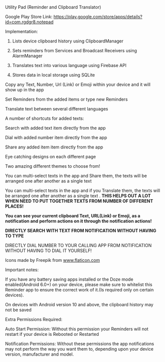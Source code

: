 Utility Pad (Reminder and Clipboard Translator)

Google Play Store Link: https://play.google.com/store/apps/details?id=com.rgdgr8.notepad

Implementation:

1. Lists device clipboard history using ClipboardManager

2. Sets reminders from Services and Broadcast Receivers using AlarmManager

3. Translates text into various language using Firebase API

4. Stores data in local storage using SQLite


Copy any Text, Number, Url (Link) or Emoji within your device and it will show up in the app

Set Reminders from the added items or type new Reminders

Translate text between several different languages 

A number of shortcuts for added texts:

Search with added text item directly from the app

Dial with added number item directly from the app

Share any added item item directly from the app

Eye catching designs on each different page

Two amazing different themes to choose from!

You can multi-select texts in the app and Share them, the texts will be arranged one after another as a single text

You can multi-select texts in the app and if you Translate them, the texts will be arranged one after another as a single text
.
**THIS HELPS OUT A LOT WHEN NEED TO PUT TOGETHER TEXTS FROM NUMBER OF DIFFERENT PLACES!**

**You can see your current clipboard Text, URL(Link) or Emoji, as a notification and perform actions on it through the notification actions!**

**DIRECTLY SEARCH WITH TEXT FROM NOTIFICATION WITHOUT HAVING TO TYPE**

DIRECTLY DIAL NUMBER TO YOUR CALLING APP FROM NOTIFICATION WITHOUT HAVING TO DIAL IT YOURSELF!


Icons made by Freepik from www.flaticon.com


Important notes:

If you have any battery saving apps installed or the Doze mode enabled(Android 6.0+) on your device, please make sure to whitelist this Reminder app to ensure the correct work of it.(Is required only on certain devices).

On devices with Android version 10 and above, the clipboard history may not be saved


Extra Permissions Required:

Auto Start Permission: Without this permission your Reminders will not restart if your device is Rebooted or Restarted

Notification Permissions: Without these permissions the app notifications may not perform the way you want them to, depending upon your device version, manufacturer and model.
